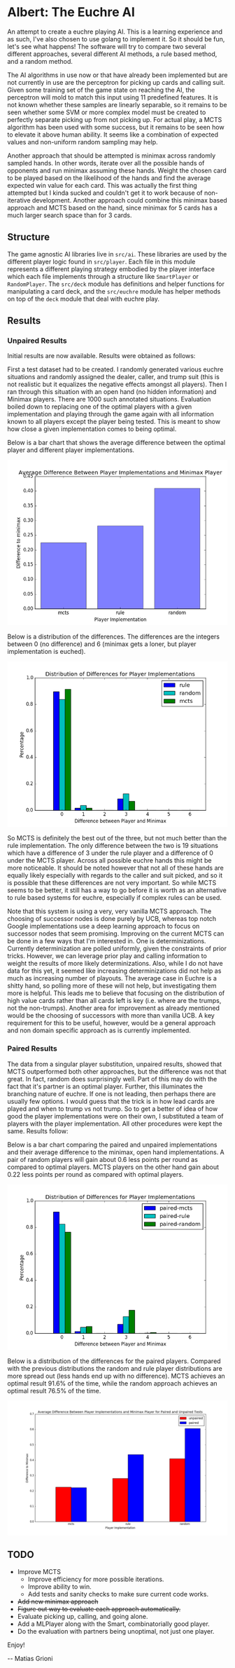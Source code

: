 # Albert: The Euchre AI

An attempt to create a euchre playing AI. This is a learning experience and as such, I've also chosen to use golang to implement it. So it should be fun, let's see what happens! The software will try to compare two several different approaches, several different AI methods, a rule based method, and a random method.

The AI algorithms in use now or that have already been implemented but are not currently in use are the perceptron for picking up cards and calling suit. Given some training set of the game state on reaching the AI, the perceptron will mold to match this input using 11 predefined features. It is not known whether these samples are linearly separable, so it remains to be seen whether some SVM or more complex model must be created to perfectly separate picking up from not picking up. For actual play,  a MCTS algorithm has been used with some success, but it remains to be seen how to elevate it above human ability. It seems like a combination of expected values and non-uniform random sampling may help.

Another approach that should be attempted is minimax across randomly sampled hands. In other words, iterate over all the possible hands of opponents and run minimax assuming these hands. Weight the chosen card to be played based on the likelihood of the hands and find the average expected win value for each card. This was actually the first thing attempted but I kinda sucked and couldn't get it to work because of non-iterative development. Another approach could combine this minimax based approach and MCTS based on the hand, since minimax for 5 cards has a much larger search space than for 3 cards.

## Structure

The game agnostic AI libraries live in `src/ai`. These libraries are used by the different player logic found in `src/player`. Each file in this module represents a different playing strategy embodied by the player interface which each file implements through a structure like `SmartPlayer` or `RandomPlayer`. The `src/deck` module has definitions and helper functions for manipulating a card deck, and the `src/euchre` module has helper methods on top of the `deck` module that deal with euchre play.


## Results

### Unpaired Results

Initial results are now available. Results were obtained as follows:

First a test dataset had to be created. I randomly generated various euchre situations and randomly assigned the dealer, caller, and trump suit (this is not realistic but it equalizes the negative effects amongst all players). Then I ran through this situation with an open hand (no hidden information) and Minimax players. There are 1000 such annotated situations. Evaluation boiled down to replacing one of the optimal players with a given implementation and playing through the game again with all information known to all players except the player being tested. This is meant to show how close a given implementation comes to being optimal.

Below is a bar chart that shows the average difference between the optimal player and different player implementations.

![Average difference](data/play/plots/diff.png?raw=true)

Below is a distribution of the differences. The differences are the integers between 0 (no difference) and 6 (minimax gets a loner, but player implementation is euched).

![Distribution comparison](data/play/plots/dist.png?raw=true)

So MCTS is definitely the best out of the three, but not much better than the rule implementation. The only difference between the two is 19 situations which have a difference of 3 under the rule player and a difference of 0 under the MCTS player. Across all possible euchre hands this might be more noticeable. It should be noted however that not all of these hands are equally likely especially with regards to the caller and suit picked, and so it is possible that these differences are not very important. So while MCTS seems to be better, it still has a way to go before it is worth as an alternative to rule based systems for euchre, especially if complex rules can be used.

Note that this system is using a very, very vanilla MCTS approach. The choosing of successor nodes is done purely by UCB, whereas top notch Google implementations use a deep learning approach to focus on successor nodes that seem promising. Improving on the current MCTS can be done in a few ways that I'm interested in. One is determinizations. Currently determinization are polled uniformly, given the constraints of prior tricks. However, we can leverage prior play and calling information to weight the results of more likely determinizations. Also, while I do not have data for this yet, it seemed like increasing determinizations did not help as much as increasing number of playouts. The average case in Euchre is a shitty hand, so polling more of these will not help, but investigating them more is helpful. This leads me to believe that focusing on the distribution of high value cards rather than all cards left is key (i.e. where are the trumps, not the non-trumps). Another area for improvement as already mentioned would be the choosing of successors with more than vanilla UCB. A key requirement for this to be useful, however, would be a general approach and non domain specific approach as is currently implemented.

### Paired Results

The data from a singular player substitution, unpaired results, showed that MCTS outperformed both other approaches, but the difference was not that great. In fact, random does surprisingly well. Part of this may do with the fact that it's partner is an optimal player. Further, this illuminates the branching nature of euchre. If one is not leading, then perhaps there are usually few options. I would guess that the trick is in how lead cards are played and when to trump vs not trump. So to get a better of idea of how good the player implementations were on their own, I substituted a team of players with the player implementation. All other procedures were kept the same. Results follow:

Below is a bar chart comparing the paired and unpaired implementations and their average difference to the minimax, open hand implementations. A pair of random players will gain about 0.6 less points per round as compared to optimal players. MCTS players on the other hand gain about 0.22 less points per round as compared with optimal players.

![Paired average difference](data/play/plots/paired-diff.png?raw=true)

Below is a distribution of the differences for the paired players. Compared with the previous distributions the random and rule player distributions are more spread out (less hands end up with no difference). MCTS achieves an optimal result 91.6% of the time, while the random approach achieves an optimal result 76.5% of the time.

![Paired distribution comparison](data/play/plots/paired-dist.png?raw=true)


## TODO

- Improve MCTS
    * Improve efficiency for more possible iterations.
    * Improve ability to win.
    * Add tests and sanity checks to make sure current code works.
- ~~Add new minimax approach~~
- ~~Figure out way to evaluate each approach automatically.~~
- Evaluate picking up, calling, and going alone.
- Add a MLPlayer along with the Smart, combinatorially good player.
- Do the evaluation with partners being unoptimal, not just one player.

Enjoy!

-- Matias Grioni
